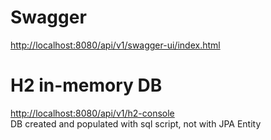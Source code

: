 # Swagger
[http://localhost:8080/api/v1/swagger-ui/index.html](http://localhost:8080/api/v1/swagger-ui/index.html)

# H2 in-memory DB
[http://localhost:8080/api/v1/h2-console](http://localhost:8080/api/v1/h2-console)<br>
DB created and populated with sql script, not with JPA Entity
